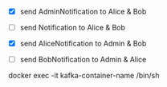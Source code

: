 - [x] send AdminNotification to Alice & Bob
- [ ] send Notification to Alice & Bob
- [x] send AliceNotification to Admin & Bob
- [ ] send BobNotification to Admin & Alice


docker exec -it kafka-container-name /bin/sh
